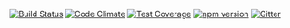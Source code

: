 
[![Build Status](https://travis-ci.org/octoblu/ble-blaster.svg?branch=master)](https://travis-ci.org/octoblu/ble-blaster)
[![Code Climate](https://codeclimate.com/github/octoblu/ble-blaster/badges/gpa.svg)](https://codeclimate.com/github/octoblu/ble-blaster)
[![Test Coverage](https://codeclimate.com/github/octoblu/ble-blaster/badges/coverage.svg)](https://codeclimate.com/github/octoblu/ble-blaster)
[![npm version](https://badge.fury.io/js/ble-blaster.svg)](http://badge.fury.io/js/ble-blaster)
[![Gitter](https://badges.gitter.im/octoblu/help.svg)](https://gitter.im/octoblu/help)
